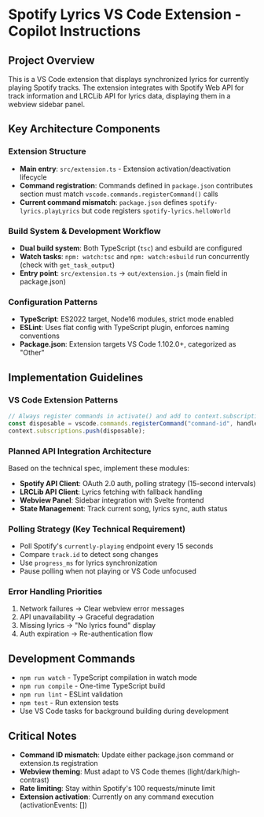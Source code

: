# Spotify Lyrics VS Code Extension - Copilot Instructions

## Project Overview

This is a VS Code extension that displays synchronized lyrics for currently playing Spotify tracks. The extension integrates with Spotify Web API for track information and LRCLib API for lyrics data, displaying them in a webview sidebar panel.

## Key Architecture Components

### Extension Structure

- **Main entry**: `src/extension.ts` - Extension activation/deactivation lifecycle
- **Command registration**: Commands defined in `package.json` contributes section must match `vscode.commands.registerCommand()` calls
- **Current command mismatch**: `package.json` defines `spotify-lyrics.playLyrics` but code registers `spotify-lyrics.helloWorld`

### Build System & Development Workflow

- **Dual build system**: Both TypeScript (`tsc`) and esbuild are configured
- **Watch tasks**: `npm: watch:tsc` and `npm: watch:esbuild` run concurrently (check with `get_task_output`)
- **Entry point**: `src/extension.ts` → `out/extension.js` (main field in package.json)

### Configuration Patterns

- **TypeScript**: ES2022 target, Node16 modules, strict mode enabled
- **ESLint**: Uses flat config with TypeScript plugin, enforces naming conventions
- **Package.json**: Extension targets VS Code 1.102.0+, categorized as "Other"

## Implementation Guidelines

### VS Code Extension Patterns

```typescript
// Always register commands in activate() and add to context.subscriptions
const disposable = vscode.commands.registerCommand("command-id", handler);
context.subscriptions.push(disposable);
```

### Planned API Integration Architecture

Based on the technical spec, implement these modules:

- **Spotify API Client**: OAuth 2.0 auth, polling strategy (15-second intervals)
- **LRCLib API Client**: Lyrics fetching with fallback handling
- **Webview Panel**: Sidebar integration with Svelte frontend
- **State Management**: Track current song, lyrics sync, auth status

### Polling Strategy (Key Technical Requirement)

- Poll Spotify's `currently-playing` endpoint every 15 seconds
- Compare `track.id` to detect song changes
- Use `progress_ms` for lyrics synchronization
- Pause polling when not playing or VS Code unfocused

### Error Handling Priorities

1. Network failures → Clear webview error messages
2. API unavailability → Graceful degradation
3. Missing lyrics → "No lyrics found" display
4. Auth expiration → Re-authentication flow

## Development Commands

- `npm run watch` - TypeScript compilation in watch mode
- `npm run compile` - One-time TypeScript build
- `npm run lint` - ESLint validation
- `npm test` - Run extension tests
- Use VS Code tasks for background building during development

## Critical Notes

- **Command ID mismatch**: Update either package.json command or extension.ts registration
- **Webview theming**: Must adapt to VS Code themes (light/dark/high-contrast)
- **Rate limiting**: Stay within Spotify's 100 requests/minute limit
- **Extension activation**: Currently on any command execution (activationEvents: [])
